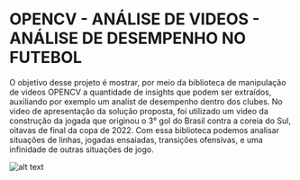 # OPENCV - ANÁLISE DE VIDEOS - ANÁLISE DE DESEMPENHO NO FUTEBOL 

O objetivo desse projeto é mostrar, por meio da biblioteca de manipulação de videos OPENCV a quantidade de insights que podem ser extraídos, auxiliando por exemplo um analist de desempenho dentro dos clubes. No video de apresentação da solução proposta, foi utilizado um video da construção da jogada que originou o 3° gol do Brasil contra a coreia do Sul, oitavas de final da copa de 2022.
Com essa biblioteca podemos analisar situações de linhas, jogadas ensaiadas, transições ofensivas, e uma infinidade de outras situações de jogo. 


![alt text](./IMG/foto.PNG)
